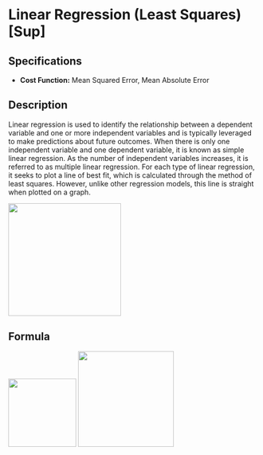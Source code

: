 # Linear Regression (Least Squares) [Sup]

## Specifications

- **Cost Function:** Mean Squared Error, Mean Absolute Error

## Description

Linear regression is used to identify the relationship between a dependent variable and one or more independent variables and is typically leveraged to make predictions about future outcomes. When there is only one independent variable and one dependent variable, it is known as simple linear regression. As the number of independent variables increases, it is referred to as multiple linear regression. For each type of linear regression, it seeks to plot a line of best fit, which is calculated through the method of least squares. However, unlike other regression models, this line is straight when plotted on a graph.

<img src="image1.png" style="width:2.35164in" />

## Formula

<img src="image3.png" style="width:1.42095in" />

<img src="image2.png" style="width:1.99146in" />
